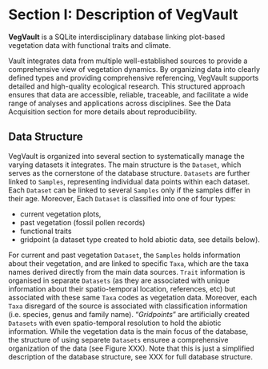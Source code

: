 # Section I: Description of VegVault


**VegVault** is a SQLite interdisciplinary database linking plot-based
vegetation data with functional traits and climate.

Vault integrates data from multiple well-established sources to provide
a comprehensive view of vegetation dynamics. By organizing data into
clearly defined types and providing comprehensive referencing, VegVault
supports detailed and high-quality ecological research. This structured
approach ensures that data are accessible, reliable, traceable, and
facilitate a wide range of analyses and applications across disciplines.
See the Data Acquisition section for more details about reproducibility.

## Data Structure

VegVault is organized into several section to systematically manage the
varying datasets it integrates. The main structure is the `Dataset`,
which serves as the cornerstone of the database structure. `Datasets`
are further linked to `Samples`, representing individual data points
within each dataset. Each `Dataset` can be linked to several `Samples`
only if the samples differ in their age. Moreover, Each `Dataset` is
classified into one of four types:

- current vegetation plots,
- past vegetation (fossil pollen records)
- functional traits
- gridpoint (a dataset type created to hold abiotic data, see details
  below).

For current and past vegetation `Dataset`, the `Samples` holds
information about their vegetation, and are linked to specific `Taxa`,
which are the taxa names derived directly from the main data sources.
`Trait` information is organised in separate `Datasets` (as they are
associated with unique information about their spatio-temporal location,
references, etc) but associated with these same `Taxa` codes as
vegetation data. Moreover, each `Taxa` disregard of the source is
associated with classification information (i.e. species, genus and
family name). “*Gridpoints*” are artificially created `Datasets` with
even spatio-temporal resolution to hold the abiotic information. While
the vegetation data is the main focus of the database, the structure of
using separete `Datasets` ensuree a comprehensive organization of the
data (see Figure XXX). Note that this is just a simplified description
of the database structure, see XXX for full database structure.
